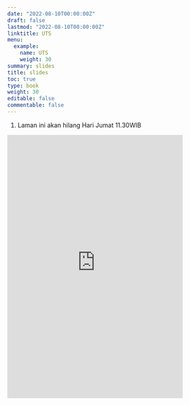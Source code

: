 ```yaml
---
date: "2022-08-10T00:00:00Z"
draft: false
lastmod: "2022-08-10T00:00:00Z"
linktitle: UTS
menu:
  example:
    name: UTS
    weight: 30
summary: slides
title: slides
toc: true
type: book
weight: 30
editable: false
commentable: false
---
```


1. Laman ini akan hilang Hari Jumat  11.30WIB

<iframe src="https://onedrive.live.com/embed?cid=ACC929CA35B3A537&resid=ACC929CA35B3A537%21163106&authkey=ABR9Ql8ESVC3BpE&em=2" width="400" height="600" frameborder="0" scrolling="yes"></iframe>